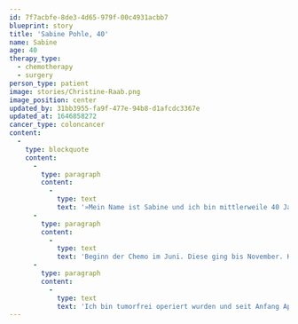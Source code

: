 ```yaml
---
id: 7f7acbfe-8de3-4d65-979f-00c4931acbb7
blueprint: story
title: 'Sabine Pohle, 40'
name: Sabine
age: 40
therapy_type:
  - chemotherapy
  - surgery
person_type: patient
image: stories/Christine-Raab.png
image_position: center
updated_by: 31bb3955-fa9f-477e-94b8-d1afcdc3367e
updated_at: 1646858272
cancer_type: coloncancer
content:
  -
    type: blockquote
    content:
      -
        type: paragraph
        content:
          -
            type: text
            text: '»Mein Name ist Sabine und ich bin mittlerweile 40 Jahre alt. Letztes Jahr im April fiel ich meinem Umfeld durch mein sehr merkwürdiges Verhalten auf. Ich war geistig nicht mehr anwesend, mir war alles egal, ich habe fast nichts mehr gegessen und hatte starke neurologische Ausfälle. Kurzerhand wurde ich mit dem Rettungswagen in die Klinik gebracht. Verdacht auf Depressionen. Da der Neurologe mit meinem Allgemeinzustand zufrieden war, ließ er ein MRT meines Kopfes machen. Dort fiel, wie Ärzte sagen, eine 5,4 cm große Raumförderung auf. Am darauffolgenden Morgen wurde ich in eine neurologische Spezialklinik gebracht. Wieder MRT, Untersuchungen. Ich war nicht mehr fähig alleine aufzustehen. Freitag dann Hirn-OP. Morgens um 6:30 Uhr ging es in den OP. Der Tag war wirklich weg. Samstag wurde ich wieder auf Normalstation gelegt und war wieder ganz die Alte. Durch die pathologische Untersuchung des Tumors wurde festgestellt, dass es sich in Wirklichkeit um eine Metastase handelte, welche vom Darm kam. Man gönnte mir vier Wochen Pause, dann kam die Darmspiegelung. Ab da ging alles sehr schnell. Ergebnis, Hausarzt, Onkologe, Krankenhaus mit Portanlage.'
      -
        type: paragraph
        content:
          -
            type: text
            text: 'Beginn der Chemo im Juni. Diese ging bis November. Kurze Pause bis Anfang Januar. Dann folgte am 5. Januar die nächste große Operation. Diese verlief gut und mit fast vier Stunden auch relativ zügig. Doch in den darauffolgenden Tagen ging es mir immer schlechter. Am Samstag wurde ich wieder in den OP gebracht, nur mal kurz nachschauen. Erst 2,5 Wochen später wurde ich wieder wach. In der Zwischenzeit wurde ich neun Mal operiert, hatte eine Sepsis, Lungenentzündung, meine Nieren arbeiteten nicht mehr. Meine Anastomosenaht hielt nicht. Zwei Tage später wurde ich wieder zugenäht. Mein Bauch wurde in der Zeit als ich Koma lag von einem Schwamm, Folie und Vac Gerät zusammen gehalten. Die Regeneration nach der Operation dauerte einige Wochen. In der Zeit wurde ich von meiner Mutter versorgt und umsorgt.'
      -
        type: paragraph
        content:
          -
            type: text
            text: 'Ich bin tumorfrei operiert wurden und seit Anfang April wieder in Chemotherapie. Ziel ist es, falls noch Zellen im Körper sind, diese unschädlich zu machen. Bis hierher war es schon ein langer, anstrengender und weiter Weg. Aber aufgeben ist nicht. 💪«'
---
```

